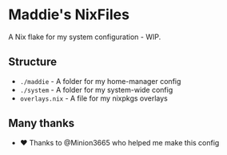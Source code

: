 # Maddie's NixFiles
A Nix flake for my system configuration - WIP.

## Structure
- `./maddie` - A folder for my home-manager config
- `./system` - A folder for my system-wide config
- `overlays.nix` - A file for my nixpkgs overlays

## Many thanks
- ❤️ Thanks to @Minion3665 who helped me make this config
